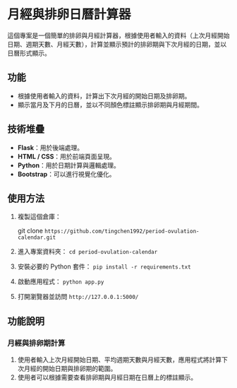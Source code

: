 #  月經與排卵日曆計算器 

這個專案是一個簡單的排卵與月經計算器，根據使用者輸入的資料（上次月經開始日期、週期天數、月經天數），計算並顯示預計的排卵期與下次月經的日期，並以日曆形式顯示。

## 功能
- 根據使用者輸入的資料，計算出下次月經的開始日期及排卵期。
- 顯示當月及下月的日曆，並以不同顏色標註顯示排卵期與月經期間。

## 技術堆疊
- **Flask**：用於後端處理。
- **HTML / CSS**：用於前端頁面呈現。
- **Python**：用於日期計算與邏輯處理。
- **Bootstrap**：可以進行視覺化優化。

## 使用方法

1. 複製這個倉庫：
   
   git clone `https://github.com/tingchen1992/period-ovulation-calendar.git`

2. 進入專案資料夾：
`cd period-ovulation-calendar`

3. 安裝必要的 Python 套件：
`pip install -r requirements.txt`

4. 啟動應用程式：
`python app.py`

5. 打開瀏覽器並訪問 `http://127.0.0.1:5000/`

## 功能說明
### 月經與排卵期計算
1. 使用者輸入上次月經開始日期、平均週期天數與月經天數，應用程式將計算下次月經的開始日期與排卵期的範圍。
2. 使用者可以根據需要查看排卵期與月經日期在日曆上的標註顯示。



